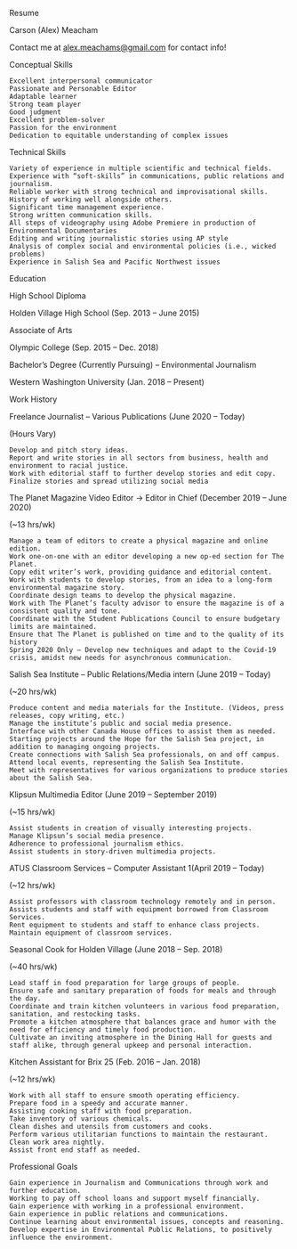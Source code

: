 Resume

Carson (Alex) Meacham 

Contact me at alex.meachams@gmail.com for contact info!

Conceptual Skills 

    Excellent interpersonal communicator 
    Passionate and Personable Editor
    Adaptable learner 
    Strong team player 
    Good judgment 
    Excellent problem-solver 
    Passion for the environment  
    Dedication to equitable understanding of complex issues

Technical Skills 

    Variety of experience in multiple scientific and technical fields. 
    Experience with “soft-skills” in communications, public relations and journalism.
    Reliable worker with strong technical and improvisational skills. 
    History of working well alongside others. 
    Significant time management experience. 
    Strong written communication skills. 
    All steps of videography using Adobe Premiere in production of Environmental Documentaries 
    Editing and writing journalistic stories using AP style 
    Analysis of complex social and environmental policies (i.e., wicked problems) 
    Experience in Salish Sea and Pacific Northwest issues

Education 

High School Diploma 

Holden Village High School (Sep. 2013 – June 2015) 

Associate of Arts 

Olympic College (Sep. 2015 – Dec. 2018) 

Bachelor’s Degree (Currently Pursuing) – Environmental Journalism  

Western Washington University (Jan. 2018 – Present) 

Work History 

Freelance Journalist – Various Publications (June 2020 – Today)

(Hours Vary)

    Develop and pitch story ideas.
    Report and write stories in all sectors from business, health and environment to racial justice.
    Work with editorial staff to further develop stories and edit copy.
    Finalize stories and spread utilizing social media

The Planet Magazine Video Editor -> Editor in Chief (December 2019 – June 2020)

(~13 hrs/wk)

    Manage a team of editors to create a physical magazine and online edition.
    Work one-on-one with an editor developing a new op-ed section for The Planet.
    Copy edit writer’s work, providing guidance and editorial content.
    Work with students to develop stories, from an idea to a long-form environmental magazine story.
    Coordinate design teams to develop the physical magazine.
    Work with The Planet’s faculty advisor to ensure the magazine is of a consistent quality and tone.
    Coordinate with the Student Publications Council to ensure budgetary limits are maintained.
    Ensure that The Planet is published on time and to the quality of its history
    Spring 2020 Only – Develop new techniques and adapt to the Covid-19 crisis, amidst new needs for asynchronous communication.

Salish Sea Institute – Public Relations/Media intern (June 2019 – Today) 

(~20 hrs/wk) 

    Produce content and media materials for the Institute. (Videos, press releases, copy writing, etc.) 
    Manage the institute’s public and social media presence. 
    Interface with other Canada House offices to assist them as needed. 
    Starting projects around the Hope for the Salish Sea project, in addition to managing ongoing projects.  
    Create connections with Salish Sea professionals, on and off campus.  
    Attend local events, representing the Salish Sea Institute. 
    Meet with representatives for various organizations to produce stories about the Salish Sea.

Klipsun Multimedia Editor (June 2019 – September 2019) 

(~15 hrs/wk) 

    Assist students in creation of visually interesting projects. 
    Manage Klipsun’s social media presence. 
    Adherence to professional journalism ethics. 
    Assist students in story-driven multimedia projects.

ATUS Classroom Services – Computer Assistant 1(April 2019 – Today)  

(~12 hrs/wk) 

    Assist professors with classroom technology remotely and in person. 
    Assists students and staff with equipment borrowed from Classroom Services. 
    Rent equipment to students and staff to enhance class projects.  
    Maintain equipment of classroom services.

Seasonal Cook for Holden Village (June 2018 – Sep. 2018) 

(~40 hrs/wk) 

    Lead staff in food preparation for large groups of people. 
    Ensure safe and sanitary preparation of foods for meals and through the day. 
    Coordinate and train kitchen volunteers in various food preparation, sanitation, and restocking tasks. 
    Promote a kitchen atmosphere that balances grace and humor with the need for efficiency and timely food production. 
    Cultivate an inviting atmosphere in the Dining Hall for guests and staff alike, through general upkeep and personal interaction.

Kitchen Assistant for Brix 25 (Feb. 2016 – Jan. 2018) 

(~12 hrs/wk) 

    Work with all staff to ensure smooth operating efficiency. 
    Prepare food in a speedy and accurate manner.  
    Assisting cooking staff with food preparation. 
    Take inventory of various chemicals. 
    Clean dishes and utensils from customers and cooks. 
    Perform various utilitarian functions to maintain the restaurant. 
    Clean work area nightly. 
    Assist front end staff as needed.

Professional Goals 

    Gain experience in Journalism and Communications through work and further education. 
    Working to pay off school loans and support myself financially. 
    Gain experience with working in a professional environment. 
    Gain experience in public relations and communications. 
    Continue learning about environmental issues, concepts and reasoning. 
    Develop expertise in Environmental Public Relations, to positively influence the environment. 
